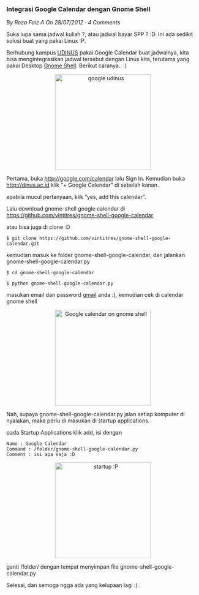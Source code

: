 ### **Integrasi Google Calendar dengan Gnome Shell**
_By Reza Faiz A On 28/07/2012 · 4 Comments_

Suka lupa sama jadwal kuliah ?, atau jadwal bayar SPP ? :D. Ini ada sedikit solusi buat yang pakai Linux :P.

Berhubung kampus [UDINUS](http://dinus.ac.id) pakai Google Calendar buat jadwalnya, kita bisa mengintegrasikan jadwal tersebut dengan Linux kita, terutama yang pakai Desktop [Gnome Shell](http://gnome.org). Berikut caranya.. :)
<p align="center">
	<img src="./posts/2012-07-28-integrasi-google-calendar-dengan-gnome-shell/google_udinus.png" height="250px" alt="google udinus">
</p> 

Pertama, buka <http://google.com/calendar> lalu Sign In. Kemudian buka <http://dinus.ac.id> klik “+ Google Calendar” di sebelah kanan.

apabila mucul pertanyaan, klik “yes, add this calendar”.

Lalu download gnome-shell google calendar di <https://github.com/vintitres/gnome-shell-google-calendar>

atau bisa juga di clone :D
```
$ git clone https://github.com/vintitres/gnome-shell-google-calendar.git
```

kemudian masuk ke folder gnome-shell-google-calendar, dan jalankan gnome-shell-google-calendar.py
```
$ cd gnome-shell-google-calendar

$ python gnome-shell-google-calendar.py
```

masukan email dan password [gmail](http://gmail.com) anda :), kemudian cek di calendar gnome shell
<p align="center">
	<img src="./posts/2012-07-28-integrasi-google-calendar-dengan-gnome-shell/google-calendar-gnome-shell.png" height="250px" alt="Google calendar on gnome shell">
</p> 

Nah, supaya gnome-shell-google-calendar.py jalan setiap komputer di nyalakan, maka perlu di masukan di startup applications.

pada Startup Applications klik add, isi dengan
```
Name : Google Calendar
Command : /folder/gnome-shell-google-calendar.py
Comment : isi apa saja :D
```
<p align="center">
	<img src="./posts/2012-07-28-integrasi-google-calendar-dengan-gnome-shell/startup.png" height="250px" alt="startup :P">
</p> 

ganti /folder/ dengan tempat menyimpan file gnome-shell-google-calendar.py

Selesai, dan semoga ngga ada yang kelupaan lagi :).
